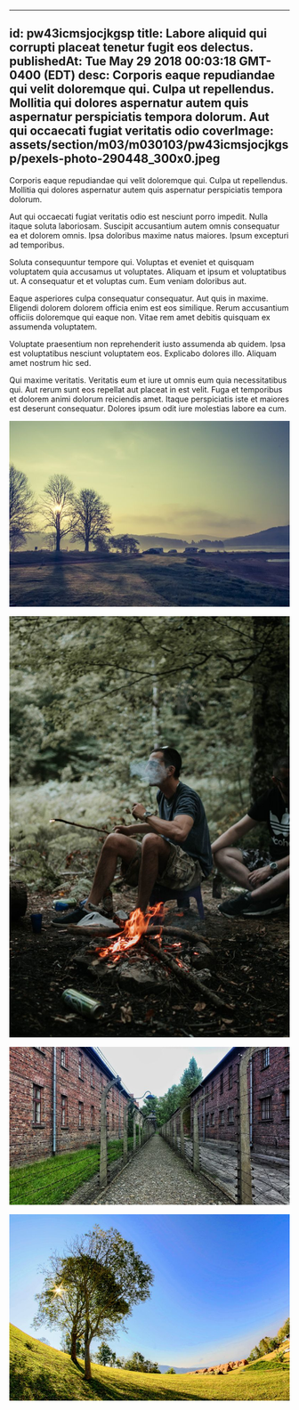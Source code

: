 
---
id: pw43icmsjocjkgsp
title: Labore aliquid qui corrupti placeat tenetur fugit eos delectus.
publishedAt: Tue May 29 2018 00:03:18 GMT-0400 (EDT)
desc: Corporis eaque repudiandae qui velit doloremque qui. Culpa ut repellendus. Mollitia qui dolores aspernatur autem quis aspernatur perspiciatis tempora dolorum. Aut qui occaecati fugiat veritatis odio
coverImage: assets/section/m03/m030103/pw43icmsjocjkgsp/pexels-photo-290448_300x0.jpeg
---




Corporis eaque repudiandae qui velit doloremque qui. Culpa ut repellendus. Mollitia qui dolores aspernatur autem quis aspernatur perspiciatis tempora dolorum.
 
Aut qui occaecati fugiat veritatis odio est nesciunt porro impedit. Nulla itaque soluta laboriosam. Suscipit accusantium autem omnis consequatur ea et dolorem omnis. Ipsa doloribus maxime natus maiores. Ipsum excepturi ad temporibus.
 
Soluta consequuntur tempore qui. Voluptas et eveniet et quisquam voluptatem quia accusamus ut voluptates. Aliquam et ipsum et voluptatibus ut. A consequatur et et voluptas cum. Eum veniam doloribus aut.


Eaque asperiores culpa consequatur consequatur. Aut quis in maxime. Eligendi dolorem dolorem officia enim est eos similique. Rerum accusantium officiis doloremque qui eaque non. Vitae rem amet debitis quisquam ex assumenda voluptatem.
 
Voluptate praesentium non reprehenderit iusto assumenda ab quidem. Ipsa est voluptatibus nesciunt voluptatem eos. Explicabo dolores illo. Aliquam amet nostrum hic sed.
 
Qui maxime veritatis. Veritatis eum et iure ut omnis eum quia necessitatibus qui. Aut rerum sunt eos repellat aut placeat in est velit. Fuga et temporibus et dolorem animi dolorum reiciendis amet. Itaque perspiciatis iste et maiores est deserunt consequatur. Dolores ipsum odit iure molestias labore ea cum.



![image from pexels.com](assets/section/m03/m030103/pw43icmsjocjkgsp/pexels-photo-290448.jpeg)

![image from pexels.com](assets/section/m03/m030103/pw43icmsjocjkgsp/pexels-photo-1414219.jpeg)

![image from pexels.com](assets/section/m03/m030103/pw43icmsjocjkgsp/pexels-photo-417202.jpeg)

![image from pexels.com](assets/section/m03/m030103/pw43icmsjocjkgsp/pexels-photo-1237779.jpeg)


